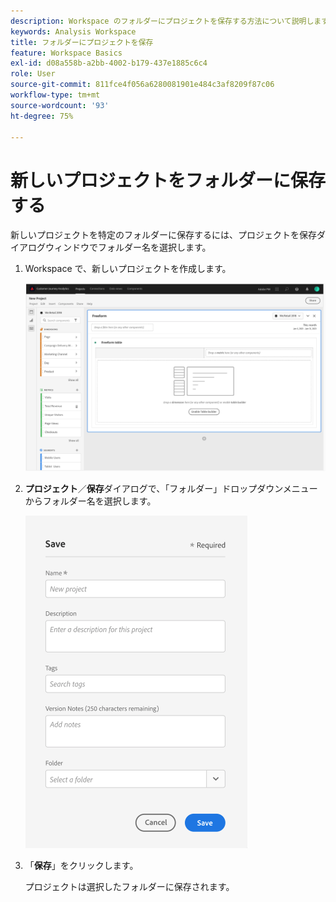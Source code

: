 ```yaml
---
description: Workspace のフォルダーにプロジェクトを保存する方法について説明します
keywords: Analysis Workspace
title: フォルダーにプロジェクトを保存
feature: Workspace Basics
exl-id: d08a558b-a2bb-4002-b179-437e1885c6c4
role: User
source-git-commit: 811fce4f056a6280081901e484c3af8209f87c06
workflow-type: tm+mt
source-wordcount: '93'
ht-degree: 75%

---
```


# 新しいプロジェクトをフォルダーに保存する

新しいプロジェクトを特定のフォルダーに保存するには、プロジェクトを保存ダイアログウィンドウでフォルダー名を選択します。

1. Workspace で、新しいプロジェクトを作成します。

   ![フリーフォームテーブルウィンドウで、新しいプロジェクトを作成できます。](/help/analysis-workspace/build-workspace-project/assets/save-to-folder1.png)

1. **プロジェクト**／**保存**&#x200B;ダイアログで、「フォルダー」ドロップダウンメニューからフォルダー名を選択します。

   ![新しいプロジェクトをフォルダに保存するための保存ウィンドウ。](/help/analysis-workspace/build-workspace-project/assets/save-to-folder2.png)

1. 「**保存**」をクリックします。

   プロジェクトは選択したフォルダーに保存されます。
